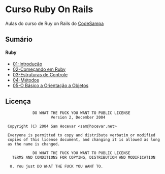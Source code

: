 # Curso Ruby On Rails
Aulas do curso de Ruy on Rails do [CodeSampa](http://codesampa.com.br/)

## Sumário
#### Ruby
- [01-Introdução](/aulas/01-Introdução.md)
- [02-Começando em Ruby](/aulas/02-Começando-em-Ruby.md)
- [03-Estruturas de Controle](/aulas/03-Estruturas-de-Controle.md)
- [04-Métodos](/aulas/04-Metodos.md)
- [05-O Básico a Orientação a Objetos](/aulas/05-O-básico-de-orientação-a-objetos.md)

## Licença

```
            DO WHAT THE FUCK YOU WANT TO PUBLIC LICENSE
                    Version 2, December 2004

 Copyright (C) 2004 Sam Hocevar <sam@hocevar.net>

 Everyone is permitted to copy and distribute verbatim or modified
 copies of this license document, and changing it is allowed as long
 as the name is changed.

            DO WHAT THE FUCK YOU WANT TO PUBLIC LICENSE
   TERMS AND CONDITIONS FOR COPYING, DISTRIBUTION AND MODIFICATION

  0. You just DO WHAT THE FUCK YOU WANT TO.
```
